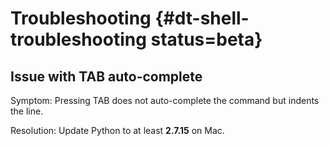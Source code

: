 # Troubleshooting {#dt-shell-troubleshooting status=beta}



## Issue with TAB auto-complete

Symptom: Pressing TAB does not auto-complete the command but indents the line.

Resolution: Update Python to at least **2.7.15** on Mac.
